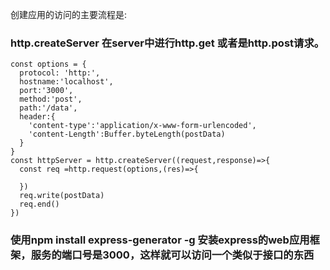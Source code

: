 创建应用的访问的主要流程是: 
### http.createServer 在server中进行http.get 或者是http.post请求。
```
const options = {
  protocol: 'http:',
  hostname:'localhost',
  port:'3000',
  method:'post',
  path:'/data',
  header:{
    'content-type':'application/x-www-form-urlencoded',
    'content-Length':Buffer.byteLength(postData)
  }
}
const httpServer = http.createServer((request,response)=>{
  const req =http.request(options,(res)=>{
    
  })
  req.write(postData)
  req.end()
})
```
### 使用npm install express-generator -g 安装express的web应用框架，服务的端口号是3000，这样就可以访问一个类似于接口的东西
